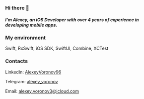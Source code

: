 ### Hi there 👋
##### I'm Alexey, an iOS Developer with over 4 years of experience in developing mobile apps.
### My environment
Swift, RxSwift, iOS SDK, SwiftUI, Combine, XCTest
### Contacts
LinkedIn: [AlexeyVoronov96](https://www.linkedin.com/in/alexeyvoronov96)

Telegram: [alexey_voronov](https://wwww.t.me/alexey_voronov)

Email: alexey.voronov3@icloud.com

<!--
**AlexeyVoronov96/AlexeyVoronov96** is a ✨ _special_ ✨ repository because its `README.md` (this file) appears on your GitHub profile.

Here are some ideas to get you started:

- 🔭 I’m currently working on ...
- 🌱 I’m currently learning ...
- 👯 I’m looking to collaborate on ...
- 🤔 I’m looking for help with ...
- 💬 Ask me about ...
- 📫 How to reach me: ...
- 😄 Pronouns: ...
- ⚡ Fun fact: ...
-->
